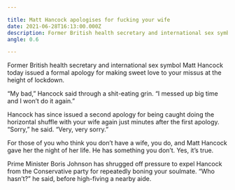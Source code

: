 ```yaml
---

title: Matt Hancock apologises for fucking your wife 
date: 2021-06-28T16:13:00.000Z
description: Former British health secretary and international sex symbol Matt Hancock today issued a formal apology for making sweet love to your missus at the height of lockdown.
angle: 0.6

---
```


Former British health secretary and international sex symbol Matt Hancock today issued a formal apology for making sweet love to your missus at the height of lockdown.

“My bad,” Hancock said through a shit-eating grin. “I messed up big time and I won’t do it again.”

Hancock has since issued a second apology for being caught doing the horizontal shuffle with your wife again just minutes after the first apology. “Sorry,” he said. “Very, very sorry.”

For those of you who think you don’t have a wife, you do, and Matt Hancock gave her the night of her life. He has something you don’t. Yes, it’s true.

Prime Minister Boris Johnson has shrugged off pressure to expel Hancock from the Conservative party for repeatedly boning your soulmate. “Who hasn’t?” he said, before high-fiving a nearby aide.

